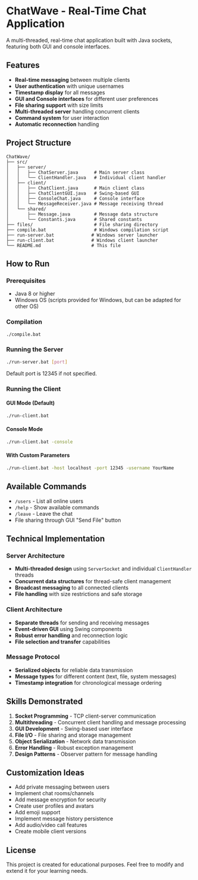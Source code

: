 # ChatWave - Real-Time Chat Application

A multi-threaded, real-time chat application built with Java sockets, featuring both GUI and console interfaces.

## Features

- **Real-time messaging** between multiple clients
- **User authentication** with unique usernames
- **Timestamp display** for all messages
- **GUI and Console interfaces** for different user preferences
- **File sharing support** with size limits
- **Multi-threaded server** handling concurrent clients
- **Command system** for user interaction
- **Automatic reconnection** handling

## Project Structure

```
ChatWave/
├── src/
│   ├── server/
│   │   ├── ChatServer.java      # Main server class
│   │   └── ClientHandler.java   # Individual client handler
│   ├── client/
│   │   ├── ChatClient.java      # Main client class
│   │   ├── ChatClientGUI.java   # Swing-based GUI
│   │   ├── ConsoleChat.java     # Console interface
│   │   └── MessageReceiver.java # Message receiving thread
│   └── shared/
│       ├── Message.java         # Message data structure
│       └── Constants.java       # Shared constants
├── files/                       # File sharing directory
├── compile.bat                  # Windows compilation script
├── run-server.bat              # Windows server launcher
├── run-client.bat              # Windows client launcher
└── README.md                   # This file
```

## How to Run

### Prerequisites
- Java 8 or higher
- Windows OS (scripts provided for Windows, but can be adapted for other OS)

### Compilation
```bash
./compile.bat
```

### Running the Server
```bash
./run-server.bat [port]
```
Default port is 12345 if not specified.

### Running the Client

#### GUI Mode (Default)
```bash
./run-client.bat
```

#### Console Mode
```bash
./run-client.bat -console
```

#### With Custom Parameters
```bash
./run-client.bat -host localhost -port 12345 -username YourName
```

## Available Commands

- `/users` - List all online users
- `/help` - Show available commands
- `/leave` - Leave the chat
- File sharing through GUI "Send File" button

## Technical Implementation

### Server Architecture
- **Multi-threaded design** using `ServerSocket` and individual `ClientHandler` threads
- **Concurrent data structures** for thread-safe client management
- **Broadcast messaging** to all connected clients
- **File handling** with size restrictions and safe storage

### Client Architecture
- **Separate threads** for sending and receiving messages
- **Event-driven GUI** using Swing components
- **Robust error handling** and reconnection logic
- **File selection and transfer** capabilities

### Message Protocol
- **Serialized objects** for reliable data transmission
- **Message types** for different content (text, file, system messages)
- **Timestamp integration** for chronological message ordering

## Skills Demonstrated

1. **Socket Programming** - TCP client-server communication
2. **Multithreading** - Concurrent client handling and message processing
3. **GUI Development** - Swing-based user interface
4. **File I/O** - File sharing and storage management
5. **Object Serialization** - Network data transmission
6. **Error Handling** - Robust exception management
7. **Design Patterns** - Observer pattern for message handling

## Customization Ideas

- Add private messaging between users
- Implement chat rooms/channels
- Add message encryption for security
- Create user profiles and avatars
- Add emoji support
- Implement message history persistence
- Add audio/video call features
- Create mobile client versions

## License

This project is created for educational purposes. Feel free to modify and extend it for your learning needs.

